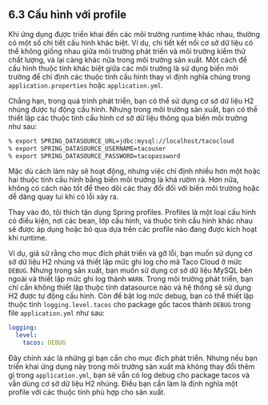 ## 6.3 Cấu hình với profile

Khi ứng dụng được triển khai đến các môi trường runtime khác nhau, thường có một số chi tiết cấu hình khác biệt. Ví dụ, chi tiết kết nối cơ sở dữ liệu có thể không giống nhau giữa môi trường phát triển và môi trường kiểm thử chất lượng, và lại càng khác nữa trong môi trường sản xuất. Một cách để cấu hình thuộc tính khác biệt giữa các môi trường là sử dụng biến môi trường để chỉ định các thuộc tính cấu hình thay vì định nghĩa chúng trong `application.properties` hoặc `application.yml`.

Chẳng hạn, trong quá trình phát triển, bạn có thể sử dụng cơ sở dữ liệu H2 nhúng được tự động cấu hình. Nhưng trong môi trường sản xuất, bạn có thể thiết lập các thuộc tính cấu hình cơ sở dữ liệu thông qua biến môi trường như sau:

```bash
% export SPRING_DATASOURCE_URL=jdbc:mysql://localhost/tacocloud
% export SPRING_DATASOURCE_USERNAME=tacouser
% export SPRING_DATASOURCE_PASSWORD=tacopassword
```

Mặc dù cách làm này sẽ hoạt động, nhưng việc chỉ định nhiều hơn một hoặc hai thuộc tính cấu hình bằng biến môi trường là khá rườm rà. Hơn nữa, không có cách nào tốt để theo dõi các thay đổi đối với biến môi trường hoặc dễ dàng quay lui khi có lỗi xảy ra.

Thay vào đó, tôi thích tận dụng Spring profiles. Profiles là một loại cấu hình có điều kiện, nơi các bean, lớp cấu hình, và thuộc tính cấu hình khác nhau sẽ được áp dụng hoặc bỏ qua dựa trên các profile nào đang được kích hoạt khi runtime.

Ví dụ, giả sử rằng cho mục đích phát triển và gỡ lỗi, bạn muốn sử dụng cơ sở dữ liệu H2 nhúng và thiết lập mức ghi log cho mã Taco Cloud ở mức `DEBUG`. Nhưng trong sản xuất, bạn muốn sử dụng cơ sở dữ liệu MySQL bên ngoài và thiết lập mức ghi log thành `WARN`. Trong môi trường phát triển, bạn chỉ cần không thiết lập thuộc tính datasource nào và hệ thống sẽ sử dụng H2 được tự động cấu hình. Còn để bật log mức debug, bạn có thể thiết lập thuộc tính `logging.level.tacos` cho package gốc tacos thành `DEBUG` trong file `application.yml` như sau:

```yaml
logging:
  level:
    tacos: DEBUG
```

Đây chính xác là những gì bạn cần cho mục đích phát triển. Nhưng nếu bạn triển khai ứng dụng này trong môi trường sản xuất mà không thay đổi thêm gì trong `application.yml`, bạn sẽ vẫn có log debug cho package tacos và vẫn dùng cơ sở dữ liệu H2 nhúng. Điều bạn cần làm là định nghĩa một profile với các thuộc tính phù hợp cho sản xuất.
